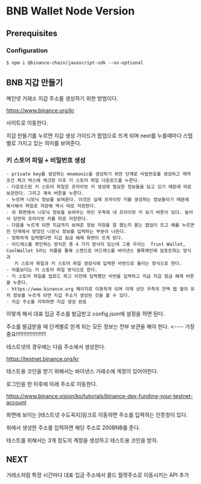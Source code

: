 # BNB Wallet Node Version

## Prerequisites

### Configuration

```
$ npm i @binance-chain/javascript-sdk --no-optional
```

## BNB 지갑 만들기   

메인넷 거래소 지갑 주소를 생성하기 위한 방법이다.


https://www.binance.org/kr

사이트로 이동한다. 

지갑 만들기를 누르면 지갑 생성 가이드가 팝업으로 뜨게 되며 next를 누를때마다 스텝별로 가지고 있는 의미를 보여준다.


### 키 스토어 파일 + 비밀번호 생성

    - private key를 생성하는 mnemonic을 생성하기 위한 단계로 비밀번호를 생성하고 제약 조건 체크 박스에 체크한 이후 키 스토어 파일 다운로드를 누른다.
    - 다운로드된 키 스토어 파일은 프라이빗 키 생성에 필요한 정보들을 담고 있기 때문에 따로 보관한다. 그리고 계속 버튼을 누른다.
    - 누르며 니모닉 정보를 보여준다. 이것은 실제 프라이빗 키를 생성하는 정보들이기 때문에 복사해서 파일로 저장해 역시 따로 저장한다. 
    - 위 화면에서 니모닉 정보을 보여주는 하단 우측에 내 프라이빗 키 보기 버튼이 있다. 눌러서 당연히 프라이빗 키를 따로 저장한다.    
    - 다음을 누르게 되면 지금까지 보여준 정보 저장을 잘 했는지 묻는 팝업이 뜨고 예를 누르면 전 단계에서 받았던 니모닉 정보를 입력하는 부분이 나온다.
    - 정확하게 입력했다면 지갑 잠금 해제 화면이 뜨게 된다.
    - 어드레스를 확인하는 방식은 총 4 가지 방식이 있는데 그중 우리는  Trust Wallet, CoolWallet S라는 어플을 통해 스캔으로 어드레스를 바이낸스 블록체인에 임포트하는 방식과
       키 스토어 파일과 키 스토어 파일 생성시에 입력한 비번으로 올리는 방식으로 한다.
    - 어플보다는 키 스토어 파일 방식으로 한다.
    - 키 스토어 파일을 업로드 하고 이전에 입력했던 비번을 입력하고 지금 지갑 잠금 해제 버튼을 누른다. 
    - https://www.binance.org 페이지로 이동하게 되며 이때 상단 우측의 잔액 탭 옆의 유저 정보를 누르게 되면 지갑 주소가 생성된 것을 볼 수 있다.
    - 지갑 주소를 카피하면 지갑 생성 완료

이렇게 해서 대표 입금 주소를 발급받고 config.json에 설정을 하면 된다.

주소를 발급받을 때 단계별로 얻게 되는 모든 정보는 전부 보관을 해야 한다. <---- 가장 중요!!!!!!!!!!!!!!!!!!!!


테스트넷의 경우에는 다음 주소에서 생성한다.    

https://testnet.binance.org/kr    

테스트용 코인을 받기 위해서는 바이낸스 거래소에 계정이 있어야한다.    

로그인을 한 이후에 아래 주소로 이동한다.    

https://www.binance.vision/ko/tutorials/binance-dex-funding-your-testnet-account    

화면에 보이는 [테스트넷 수도꼭지]링크로 이동하면  주소를 입력하는 인풋창이 있다.

위에서 생성한 주소를 입력하면 해당 주소로 200BNB를 준다.   

테스트를 위해서는 3개 정도의 계정을 생성하고 테스트용 코인을 받자.


## NEXT

거래소처럼 특정 시간마다 대표 입금 주소에서 콜드 월렛주소로 이동시키는 API 추가